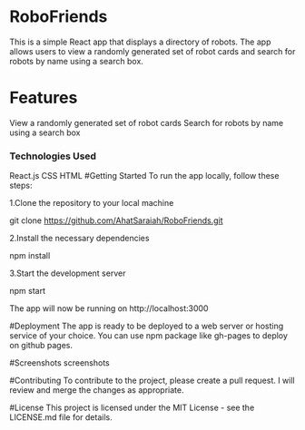 # RoboFriends


This is a simple React app that displays a directory of robots. The app allows users to view a randomly generated set of robot cards and search for robots by name using a search box.

# Features
View a randomly generated set of robot cards
Search for robots by name using a search box

### Technologies Used
React.js
CSS
HTML
#Getting Started
To run the app locally, follow these steps:

1.Clone the repository to your local machine

git clone https://github.com/AhatSaraiah/RoboFriends.git

2.Install the necessary dependencies

npm install

3.Start the development server

npm start

The app will now be running on http://localhost:3000

#Deployment
The app is ready to be deployed to a web server or hosting service of your choice. You can use npm package like gh-pages to deploy on github pages.

#Screenshots
screenshots

#Contributing
To contribute to the project, please create a pull request. I will review and merge the changes as appropriate.

#License
This project is licensed under the MIT License - see the LICENSE.md file for details.

